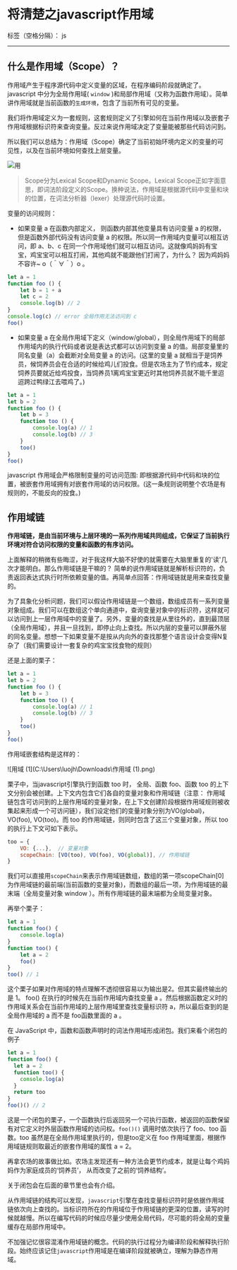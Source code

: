 # 将清楚之javascript作用域

标签（空格分隔）： js

---

## 什么是作用域（Scope）？ ##
作用域产生于程序源代码中定义变量的区域，在程序编码阶段就确定了。javascript 中分为全局作用域( `window` )和局部作用域（又称为函数作用域）。简单讲作用域就是当前函数的`生成环境`，包含了当前所有可见的变量。

我们将作用域定义为一套规则，这套规则定义了引擎如何在当前作用域以及嵌套子作用域根据标识符来查询变量。反过来说作用域决定了变量能被那些代码访问到。

所以我们可以总结为：作用域（Scope）确定了当前初始环境内定义的变量的可见性，以及在当前环境如何查找上层变量。

![用](C:\Users\luojh\Downloads\作用域.png)

> Scope分为Lexical Scope和Dynamic Scope。Lexical Scope正如字面意思，即词法阶段定义的Scope。换种说法，作用域是根据源代码中变量和块的位置，在词法分析器（lexer）处理源代码时设置。

变量的访问规则：

- 如果变量 a 在函数内部定义， 则函数内部其他变量具有访问变量 a 的权限，但是函数外部代码没有访问变量 a 的权限。所以同一作用域内变量可以相互访问，即 a、b、c 在同一个作用域他们就可以相互访问。这就像鸡妈妈有宝宝，鸡宝宝可以相互打闹，其他鸡就不能跟他们打闹了，为什么？ 因为鸡妈妈不容许~ o（＾∀＾）o 。

```javascript
let a = 1
function foo () {
    let b = 1 + a
    let c = 2
    console.log(b) // 2
}
console.log(c) // error 全局作用无法访问到 c
foo()
```

- 如果变量 a 在全局作用域下定义（window/global），则全局作用域下的局部作用域内的执行代码或者说是表达式都可以访问到变量 a 的值。局部变量里的同名变量（a）会截断对全局变量 a 的访问。(这里的变量 a 就相当于是饲养员，候饲养员会在合适的时候给鸡儿们投食。但是农场主为了节约成本，规定饲养员要就近给鸡投食，当饲养员1离鸡宝宝更近时其他饲养员就不能千里迢迢跨过鸭绿江去喂鸡了。)

```javascript
let a = 1
let b = 2
function foo () {
    let b = 3
    function too () {
        console.log(a) // 1
        console.log(b) // 3
    }
    too()
}
foo()
```

javascript 作用域会严格限制变量的可访问范围: 即根据源代码中代码和块的位置，被嵌套作用域拥有对嵌套作用域的访问权限。(这一条规则说明整个农场是有规则的，不能反向的投食。)



## 作用域链

**作用域链，是由当前环境与上层环境的一系列作用域共同组成，它保证了当前执行环境对符合访问权限的变量和函数的有序访问。**

上面解释的稍微有些晦涩，对于我这样大脑不好使的就需要在大脑里重复的'读'几次才能明白。那么作用域链是干嘛的？ 简单的说作用域链就是解析标识符的，负责返回表达式执行时所依赖变量的值。再简单点回答：作用域链就是用来查找变量的。

为了具象化分析问题，我们可以假设作用域链是一个数组，数组成员有一系列变量对象组成。我们可以在数组这个单向通道中，查询变量对象中的标识符，这样就可以访问到上一层作用域中的变量了。另外，变量的查找是从里往外的，直到最顶层（全局作用域），并且一旦找到，即停止向上查找。所以内层的变量可以屏蔽外层的同名变量。想想一下如果变量不是按从内向外的查找那整个语言设计会变得N复杂了（我们需要设计一套复杂的鸡宝宝找食物的规则）

还是上面的栗子：

```javascript
let a = 1
let b = 2
function foo () {
    let b = 3
    function too () {
        console.log(a) // 1
        console.log(b) // 3
    }
    too()
}
foo()
```

作用域嵌套结构是这样的：

![用域 (1](C:\Users\luojh\Downloads\作用域 (1).png)

栗子中，当javascript引擎执行到函数 too 时， 全局、函数 foo、函数 too 的上下文分别会被创建。上下文内包含它们各自的变量对象和作用域链（注意： 作用域链包含可访问到的上层作用域的变量对象，在上下文创建阶段根据作用域规则被收集起来形成一个可访问链），我们设定他们的变量对象分别为VO(global)，VO(foo), VO(too)。而 too 的作用域链，则同时包含了这三个变量对象，所以 too 的执行上下文可如下表示。

```javascript
too = {
    VO: {...},  // 变量对象
    scopeChain: [VO(too), VO(foo), VO(global)], // 作用域链
}
```

我们可以直接用`scopeChain`来表示作用域链数组，数组的第一项scopeChain[0]为作用域链的最前端(当前函数的变量对象)，而数组的最后一项，为作用域链的最末端（全局变量对象 window ）。所有作用域链的最末端都为全局变量对象。

再举个栗子：

```javascript
let a = 1
function foo() {
    console.log(a)
}
function too() {
    let a = 2
    foo()
}
too() // 1
```

这个栗子如果对作用域的特点理解不透彻很容易以为输出是2。但其实最终输出的是 1。 foo() 在执行的时候先在当前作用域内查找变量 a 。然后根据函数定义时的作用域关系会在当前作用域的上层作用域里查找变量标识符 a，所以最后查到的是全局作用域的 a 而不是 foo函数里面的 a 。



在 JavaScript 中，函数和函数声明时的词法作用域形成闭包。我们来看个闭包的例子

```javascript
let a = 1
function foo() {
  let a = 2
  function too() {
    console.log(a)
  }
  return too
}
foo()() // 2
```

这是一个闭包的栗子，一个函数执行后返回另一个可执行函数，被返回的函数保留有对它定义时外层函数作用域的访问权。`foo()()` 调用时依次执行了 foo、too 函数。too 虽然是在全局作用域里执行的，但是too定义在 foo 作用域里面，根据作用域链规则取最近的嵌套作用域的属性 a = 2。

再拿农场的故事做比如。农场主发现还有一种方法会更节约成本，就是让每个鸡妈妈作为家庭成员的‘饲养员’， 从而改变了之前的‘饲养结构’。

关于闭包会在后面的章节里也会有介绍。

从作用域链的结构可以发现，`javascript`引擎在查找变量标识符时是依据作用域链依次向上查找的。当标识符所在的作用域位于作用域链的更深的位置，读写的时候就越慢。所以在编写代码的时候应尽量少使用全局代码，尽可能的将全局的变量缓存在局部作用域中。

不加强记忆很容混淆作用域链的概念。代码的执行过程分为编译阶段和解释执行阶段。始终应该记住`javascript`作用域是在编译阶段就被确立，理解为静态作用域。
